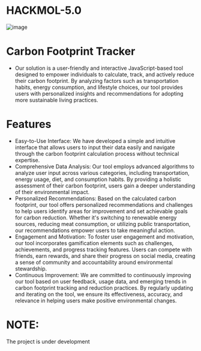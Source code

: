 # HACKMOL-5.0
![image](https://github.com/DarkWebIIITians/HACKMOL-5.0/assets/139802361/21ddc9e8-425c-4e40-b5b6-77813fe66c64)

# Carbon Footprint Tracker
* Our solution is a user-friendly and interactive JavaScript-based tool designed to empower individuals to calculate, track, and actively reduce their carbon footprint. By    analyzing factors such as transportation habits, energy consumption, and lifestyle choices, our tool provides users with personalized insights and recommendations for adopting more sustainable living practices.

# Features
* Easy-to-Use Interface: We have developed a simple and intuitive interface that allows users to input their data easily and navigate through the carbon footprint calculation process without technical expertise.
* Comprehensive Data Analysis: Our tool employs advanced algorithms to analyze user input across various categories, including transportation, energy usage, diet, and consumption habits. By providing a holistic assessment of their carbon footprint, users gain a deeper understanding of their environmental impact.
* Personalized Recommendations: Based on the calculated carbon footprint, our tool offers personalized recommendations and challenges to help users identify areas for improvement and set achievable goals for carbon reduction. Whether it's switching to renewable energy sources, reducing meat consumption, or utilizing public transportation, our recommendations empower users to take meaningful action.
* Engagement and Motivation: To foster user engagement and motivation, our tool incorporates gamification elements such as challenges, achievements, and progress tracking features. Users can compete with friends, earn rewards, and share their progress on social media, creating a sense of community and accountability around environmental stewardship.
* Continuous Improvement: We are committed to continuously improving our tool based on user feedback, usage data, and emerging trends in carbon footprint tracking and reduction practices. By regularly updating and iterating on the tool, we ensure its effectiveness, accuracy, and relevance in helping users make positive environmental changes.

# NOTE:
The project is under development
